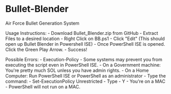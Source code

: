 # Bullet-Blender
Air Force Bullet Generation System


Usage Instructions:
    - Download Bullet_Blender.zip from GitHub
    - Extract Files to a desired location
    - Right Click on BB.ps1
    - Click "Edit"     (This should open up Bullet Blender in Powershell ISE)
    - Once PowerShell ISE is opened. Click the Green Play Arrow.
    - Success!



Possible Errors:
    - Execution-Policy 
        - Some systems may prevent you from executing the script even in PowerShell ISE.
            -   On a Government machine: You're pretty much SOL unless you have admin rights.
            -   On a Home Computer: Run PowerShell ISE or PowerShell as an administrator
                - Type the command:
                     -  Set-ExecutionPolicy Unrestricted
                - Type 
                    -  Y
    - You're on a MAC
        - PowerShell will not run on a MAC.
